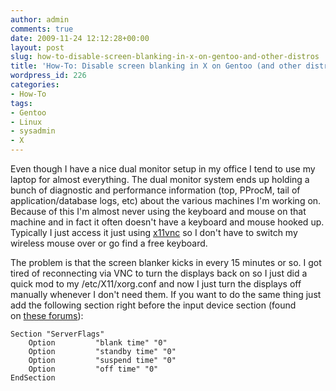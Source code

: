 ```yaml
---
author: admin
comments: true
date: 2009-11-24 12:12:28+00:00
layout: post
slug: how-to-disable-screen-blanking-in-x-on-gentoo-and-other-distros
title: 'How-To: Disable screen blanking in X on Gentoo (and other distros)'
wordpress_id: 226
categories:
- How-To
tags:
- Gentoo
- Linux
- sysadmin
- X
---
```


Even though I have a nice dual monitor setup in my office I tend to use my laptop for almost everything.  The dual monitor system ends up holding a bunch of diagnostic and performance information (top, PProcM, tail of application/database logs, etc)  about the various machines I'm working on.  Because of this I'm almost never using the keyboard and mouse on that machine and in fact it often doesn't have a keyboard and mouse hooked up.  Typically I just access it just using [x11vnc](http://www.karlrunge.com/x11vnc/) so I don't have to switch my wireless mouse over or go find a free keyboard.

The problem is that the screen blanker kicks in every 15 minutes or so.  I got tired of reconnecting via VNC to turn the displays back on so I just did a quick mod to my /etc/X11/xorg.conf and now I just turn the displays off manually whenever I don't need them.  If you want to do the same thing just add the following section right before the input device section (found on [these forums](http://www.linuxquestions.org/questions/slackware-14/cannot-unset-powersave-mode-582229/)):

    
    Section "ServerFlags"
        Option         "blank time" "0"
        Option         "standby time" "0"
        Option         "suspend time" "0"
        Option         "off time" "0"
    EndSection
